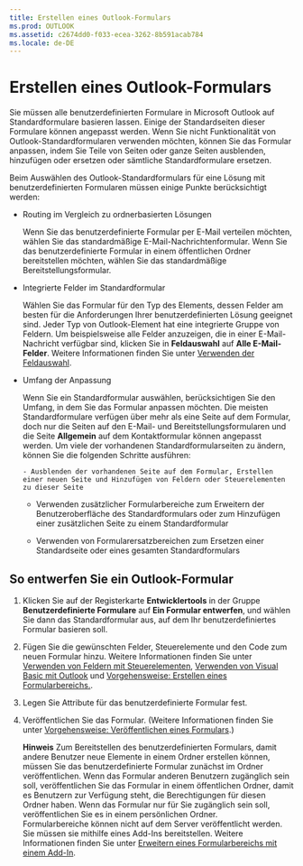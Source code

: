 ```yaml
---
title: Erstellen eines Outlook-Formulars
ms.prod: OUTLOOK
ms.assetid: c2674dd0-f033-ecea-3262-8b591acab784
ms.locale: de-DE
---
```



# Erstellen eines Outlook-Formulars

Sie müssen alle benutzerdefinierten Formulare in Microsoft Outlook auf Standardformulare basieren lassen. Einige der Standardseiten dieser Formulare können angepasst werden. Wenn Sie nicht Funktionalität von Outlook-Standardformularen verwenden möchten, können Sie das Formular anpassen, indem Sie Teile von Seiten oder ganze Seiten ausblenden, hinzufügen oder ersetzen oder sämtliche Standardformulare ersetzen.
 

Beim Auswählen des Outlook-Standardformulars für eine Lösung mit benutzerdefinierten Formularen müssen einige Punkte berücksichtigt werden:
 

- Routing im Vergleich zu ordnerbasierten Lösungen
    
    Wenn Sie das benutzerdefinierte Formular per E-Mail verteilen möchten, wählen Sie das standardmäßige E-Mail-Nachrichtenformular. Wenn Sie das benutzerdefinierte Formular in einem öffentlichen Ordner bereitstellen möchten, wählen Sie das standardmäßige Bereitstellungsformular.
    
 
- Integrierte Felder im Standardformular
    
    Wählen Sie das Formular für den Typ des Elements, dessen Felder am besten für die Anforderungen Ihrer benutzerdefinierten Lösung geeignet sind. Jeder Typ von Outlook-Element hat eine integrierte Gruppe von Feldern. Um beispielsweise alle Felder anzuzeigen, die in einer E-Mail-Nachricht verfügbar sind, klicken Sie in  **Feldauswahl** auf **Alle E-Mail-Felder**. Weitere Informationen finden Sie unter  [Verwenden der Feldauswahl](using-the-field-chooser.md).
    
 
- Umfang der Anpassung
    
    Wenn Sie ein Standardformular auswählen, berücksichtigen Sie den Umfang, in dem Sie das Formular anpassen möchten. Die meisten Standardformulare verfügen über mehr als eine Seite auf dem Formular, doch nur die Seiten auf den E-Mail- und Bereitstellungsformularen und die Seite  **Allgemein** auf dem Kontaktformular können angepasst werden. Um viele der vorhandenen Standardformularseiten zu ändern, können Sie die folgenden Schritte ausführen:
    
      - Ausblenden der vorhandenen Seite auf dem Formular, Erstellen einer neuen Seite und Hinzufügen von Feldern oder Steuerelementen zu dieser Seite
    
 
  - Verwenden zusätzlicher Formularbereiche zum Erweitern der Benutzeroberfläche des Standardformulars oder zum Hinzufügen einer zusätzlichen Seite zu einem Standardformular
    
 
  - Verwenden von Formularersatzbereichen zum Ersetzen einer Standardseite oder eines gesamten Standardformulars
    
 

 

## So entwerfen Sie ein Outlook-Formular


1. Klicken Sie auf der Registerkarte  **Entwicklertools** in der Gruppe **Benutzerdefinierte Formulare** auf **Ein Formular entwerfen**, und wählen Sie dann das Standardformular aus, auf dem Ihr benutzerdefiniertes Formular basieren soll.
    
 
2. Fügen Sie die gewünschten Felder, Steuerelemente und den Code zum neuen Formular hinzu. Weitere Informationen finden Sie unter  [Verwenden von Feldern mit Steuerelementen](using-fields-with-controls.md),  [Verwenden von Visual Basic mit Outlook](using-visual-basic-with-outlook.md) und [Vorgehensweise: Erstellen eines Formularbereichs.](create-a-form-region.md).
    
 
3. Legen Sie Attribute für das benutzerdefinierte Formular fest.
    
 
4. Veröffentlichen Sie das Formular. (Weitere Informationen finden Sie unter  [Vorgehensweise: Veröffentlichen eines Formulars](publish-a-form.md).)
    
     **Hinweis**   Zum Bereitstellen des benutzerdefinierten Formulars, damit andere Benutzer neue Elemente in einem Ordner erstellen können, müssen Sie das benutzerdefinierte Formular zunächst im Ordner veröffentlichen. Wenn das Formular anderen Benutzern zugänglich sein soll, veröffentlichen Sie das Formular in einem öffentlichen Ordner, damit es Benutzern zur Verfügung steht, die Berechtigungen für diesen Ordner haben. Wenn das Formular nur für Sie zugänglich sein soll, veröffentlichen Sie es in einem persönlichen Ordner. <BR/>Formularbereiche können nicht auf dem Server veröffentlicht werden. Sie müssen sie mithilfe eines Add-Ins bereitstellen. Weitere Informationen finden Sie unter [Erweitern eines Formularbereichs mit einem Add-In](extending-a-form-region-with-an-add-in.md). 

